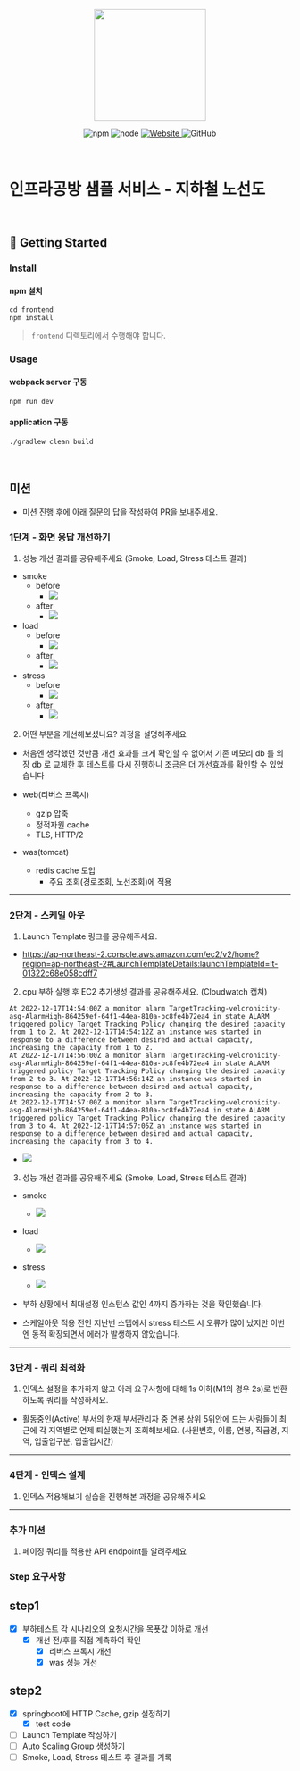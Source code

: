 <p align="center">
    <img width="200px;" src="https://raw.githubusercontent.com/woowacourse/atdd-subway-admin-frontend/master/images/main_logo.png"/>
</p>
<p align="center">
  <img alt="npm" src="https://img.shields.io/badge/npm-%3E%3D%205.5.0-blue">
  <img alt="node" src="https://img.shields.io/badge/node-%3E%3D%209.3.0-blue">
  <a href="https://edu.nextstep.camp/c/R89PYi5H" alt="nextstep atdd">
    <img alt="Website" src="https://img.shields.io/website?url=https%3A%2F%2Fedu.nextstep.camp%2Fc%2FR89PYi5H">
  </a>
  <img alt="GitHub" src="https://img.shields.io/github/license/next-step/atdd-subway-service">
</p>

<br>

# 인프라공방 샘플 서비스 - 지하철 노선도

<br>

## 🚀 Getting Started

### Install

#### npm 설치

```
cd frontend
npm install
```

> `frontend` 디렉토리에서 수행해야 합니다.

### Usage

#### webpack server 구동

```
npm run dev
```

#### application 구동

```
./gradlew clean build
```

<br>

## 미션

* 미션 진행 후에 아래 질문의 답을 작성하여 PR을 보내주세요.

### 1단계 - 화면 응답 개선하기

1. 성능 개선 결과를 공유해주세요 (Smoke, Load, Stress 테스트 결과)

- smoke
    - before
        - <img src="./docs/step1/before/smoke.png">
    - after
        - <img src="./docs/step1/after/smoke.png">
- load
    - before
        - <img src="docs/step1/before/load.png">
    - after
        - <img src="./docs/step1/after/load.png">
- stress
    - before
        - <img src="./docs/step1/before/stress.png">
    - after
        - <img src="./docs/step1/after/stress.png">

2. 어떤 부분을 개선해보셨나요? 과정을 설명해주세요

- 처음엔 생각했던 것만큼 개선 효과를 크게 확인할 수 없어서 기존 메모리 db 를 외장 db 로 교체한 후 테스트를 다시 진행하니 조금은 더 개선효과를 확인할 수 있었습니다

- web(리버스 프록시)
    - gzip 압축
    - 정적자원 cache
    - TLS, HTTP/2
- was(tomcat)
    - redis cache 도입
        - 주요 조회(경로조회, 노선조회)에 적용

---

### 2단계 - 스케일 아웃

1. Launch Template 링크를 공유해주세요.

- https://ap-northeast-2.console.aws.amazon.com/ec2/v2/home?region=ap-northeast-2#LaunchTemplateDetails:launchTemplateId=lt-01322c68e058cdff7

2. cpu 부하 실행 후 EC2 추가생성 결과를 공유해주세요. (Cloudwatch 캡쳐)

```
At 2022-12-17T14:54:00Z a monitor alarm TargetTracking-velcronicity-asg-AlarmHigh-864259ef-64f1-44ea-810a-bc8fe4b72ea4 in state ALARM triggered policy Target Tracking Policy changing the desired capacity from 1 to 2. At 2022-12-17T14:54:12Z an instance was started in response to a difference between desired and actual capacity, increasing the capacity from 1 to 2.
At 2022-12-17T14:56:00Z a monitor alarm TargetTracking-velcronicity-asg-AlarmHigh-864259ef-64f1-44ea-810a-bc8fe4b72ea4 in state ALARM triggered policy Target Tracking Policy changing the desired capacity from 2 to 3. At 2022-12-17T14:56:14Z an instance was started in response to a difference between desired and actual capacity, increasing the capacity from 2 to 3.
At 2022-12-17T14:57:00Z a monitor alarm TargetTracking-velcronicity-asg-AlarmHigh-864259ef-64f1-44ea-810a-bc8fe4b72ea4 in state ALARM triggered policy Target Tracking Policy changing the desired capacity from 3 to 4. At 2022-12-17T14:57:05Z an instance was started in response to a difference between desired and actual capacity, increasing the capacity from 3 to 4.
```

- <img src="./docs/step2/ec2_cloudwatch.png">

3. 성능 개선 결과를 공유해주세요 (Smoke, Load, Stress 테스트 결과)

- smoke
    - <img src="./docs/step2/smoke.png">
- load
    - <img src="./docs/step2/load.png">
- stress
    - <img src="./docs/step2/stress.png">

- 부하 상황에서 최대설정 인스턴스 값인 4까지 증가하는 것을 확인했습니다.
- 스케일아웃 적용 전인 지난번 스텝에서 stress 테스트 시 오류가 많이 났지만 이번엔 동적 확장되면서 에러가 발생하지 않았습니다.

---

### 3단계 - 쿼리 최적화

1. 인덱스 설정을 추가하지 않고 아래 요구사항에 대해 1s 이하(M1의 경우 2s)로 반환하도록 쿼리를 작성하세요.

- 활동중인(Active) 부서의 현재 부서관리자 중 연봉 상위 5위안에 드는 사람들이 최근에 각 지역별로 언제 퇴실했는지 조회해보세요. (사원번호, 이름, 연봉, 직급명, 지역, 입출입구분, 입출입시간)

---

### 4단계 - 인덱스 설계

1. 인덱스 적용해보기 실습을 진행해본 과정을 공유해주세요

---

### 추가 미션

1. 페이징 쿼리를 적용한 API endpoint를 알려주세요

### Step 요구사항

## step1

-[x] 부하테스트 각 시나리오의 요청시간을 목푯값 이하로 개선
    -[x] 개선 전/후를 직접 계측하여 확인
        -[x] 리버스 프록시 개선
        -[x] was 성능 개선

## step2

-[x] springboot에 HTTP Cache, gzip 설정하기
    -[x] test code
-[ ] Launch Template 작성하기
-[ ] Auto Scaling Group 생성하기
-[ ] Smoke, Load, Stress 테스트 후 결과를 기록
